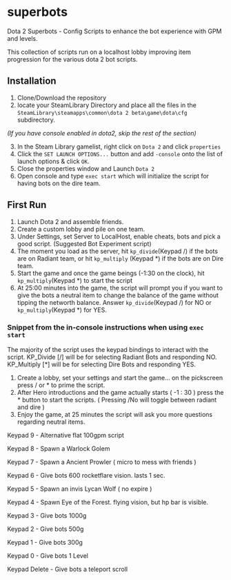 # superbots
Dota 2 Superbots - Config Scripts to enhance the bot experience with GPM and levels.

This collection of scripts run on a localhost lobby improving item progression for the various dota 2 bot scripts.

## Installation
1. Clone/Download the repository
2. locate your SteamLibrary Directory and place all the files in the ```SteamLibrary\steamapps\common\dota 2 beta\game\dota\cfg``` subdirectory.

*(If you have console enabled in dota2, skip the rest of the section)*

3. In the Steam Library gamelist, right click on ```Dota 2``` and click ```properties```
4. Click the ```SET LAUNCH OPTIONS...``` button and add ```-console``` onto the list of launch options & click ```OK```.
5. Close the properties window and Launch ```Dota 2```
6. Open console and type ```exec start``` which will initialize the script for having bots on the dire team.

## First Run
1. Launch Dota 2 and assemble friends.
2. Create a custom lobby and pile on one team.
3. Under Settings, set Server to LocalHost, enable cheats, bots and pick a good script. (Suggested Bot Experiment script)
4. The moment you load as the server, hit ```kp_divide```(Keypad /) if the bots are on Radiant team, or hit ```kp_multiply``` (Keypad *) if the bots are on Dire team.
5. Start the game and once the game beings (-1:30 on the clock), hit ```kp_multiply```(Keypad *) to start the script
6. At 25:00 minutes into the game, the script will prompt you if you want to give the bots a neutral item to change the balance of the game without tipping the networth balance. Answer ```kp_divide```(Keypad /) for NO or ```kp_multiply```(Keypad *) for YES.

### Snippet from the in-console instructions when using ```exec start```
The majority of the script uses the keypad bindings to interact with the script.
KP_Divide [/] will be for selecting Radiant Bots and responding NO.
KP_Multiply [*] will be for selecting Dire Bots and responding YES.

1. Create a lobby, set your settings and start the game... on the pickscreen press / or * to prime the script.
2. After Hero introductions and the game actually starts ( -1 : 30 ) press the * button to start the scripts.
( Pressing /No will toggle between radiant and dire )
3. Enjoy the game, at 25 minutes the script will ask you more questions regarding neutral items.

 Keypad 9 - Alternative flat 100gpm script
 
 Keypad 8 - Spawn a Warlock Golem
 
 Keypad 7 - Spawn a Ancient Prowler ( micro to mess with friends )
 
 Keypad 6 - Give bots 600 rocketflare vision. lasts 1 sec.
 
 Keypad 5 - Spawn an invis Lycan Wolf ( no expire )
 
 Keypad 4 - Spawn Eye of the Forest. flying vision, but hp bar is visible.
 
 Keypad 3 - Give bots 1000g
 
 Keypad 2 - Give bots 500g
 
 Keypad 1 - Give bots 300g
 
 Keypad 0 - Give bots 1 Level
 
 Keypad Delete - Give bots a teleport scroll

